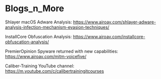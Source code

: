 # Blogs_n_More

Shlayer macOS Adware Analysis: https://www.airoav.com/shlayer-adware-analysis-infection-mechanism-evasion-techniques/

InstallCore Obfuscation Analysis: https://www.airoav.com/installcore-obfuscation-analysis/

PremierOpinion Spyware returned with new capabilities: https://www.airoav.com/mitm-voicefive/

Caliber-Training YouTube channel: https://m.youtube.com/c/calibertrainingitcourses
